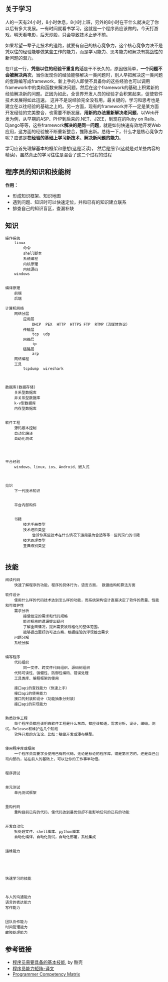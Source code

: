 ## 关于学习

人的一天有24小时，8小时休息，8小时上班，另外的8小时在干什么就决定了你以后有多大发展。一有时间就看书学习，这就是一个程序员应该做的。今天打游戏，明天看电影，后天炒股，只会导致技术止步不前。

如果希望一辈子走技术的道路，就要有自己的核心竞争力，这个核心竞争力决不是凭以往的经验能够做某些工作的能力，而是学习能力、思考能力和解决有挑战性的新问题的潜力。


在IT这一行，**凭借以往的经验干重复的活**是干不长久的，原因很简单，**一个问题不会被解决两次**，当你发现你的经验能够解决一类问题时，别人早把解决这一类问题的套路编写成framework，新上手的人即使不具备你的这些经验也可以调用framework中的类和函数来解决问题，然后在这个framework的基础上积累新的经验解决新的问题。正因为如此，全世界开发人员的经验才会积累起来，促使软件技术发展得如此迅速。 这并不是说经验完全没有用，最关键的，学习和思考也是建立在以往经验的基础之上的。另一方面，现有的framework并不一定是某方面开发经验的完美整合，也需要不断发展，**用新的办法重新解决老问题**，以Web开发为例，从早期的ASP、PHP到后来的.NET、J2EE，到现在的Ruby on Rails、Django等等，这些framework**解决的是同一问题**，就是如何快速有效地开发Web应用，这方面的经验被不断重新整合，推陈出新。总结一下，什么才是核心竞争力呢？应该是**在经验的基础上学习新技术、解决新问题的能力**。

学习应首先理解基本的框架和思想(这是泛读)， 然后是细节(这就是对某些内容的精读)，虽然真正的学习往往是混合了这二个过程的过程


## 程序员的知识和技能树


**作用：**
* 形成知识框架、知识地图
* 遇到问题、知识时可以快速定位，并和已有的知识建立联系
* 排查自己的知识盲区，查漏补缺




## 知识
```
操作系统
    linux
        命令
        shell脚本
        系统编程
        内核原理
        内核源码
    windows


编译原理
    前端
    后端
    
计算机网络
    网络分层
        应用层
            DHCP  PEX  HTTP  HTTPS FTP  RTMP（流媒体协议）
        传输层
            tcp  udp
        网络层
            ip
        链路层
            arp
    网络编程
    工具
        tcpdump  wireshark



数据库(数据存储)
    关系型数据库
    非关系型数据库
    k-v型数据库
    内存型数据库


软件工程
    源码版本控制
    自动化编译
    自动化测试




平台经验
    windows、linux、ios、Android、嵌入式



见识
    下一代技术知识


    平台内部构件


    书籍
        技术手册类型
        技术进阶类型
            告诉你某些技术在什么情况下运用最为合适等等一些列窍门的书籍
        技术原理类型
        圣典级别类型
        
```       




## 技能


```
阅读代码
    快速了解程序的功能，程序的具体行为，语言方面， 数据结构和算法方面
    
软件设计
    使用什么样的代码技术达到怎么样的功能，而系统架构设计直接决定了软件的质量、性能和可维护性
    需求分析
        接受给定的需求和代码规格    
        能对规格的遗漏提出疑问    
        了解全面情况，提出需要被规格化的整体范围。    
        能够提出更好的可选方案，根据经验的浮现给出需求
    问题分解
    系统分解


编写程序
    代码组织
        同一文件、跨文件代码组织、源码树组织
    代码可读性、强健性、防御性编码、错误处理
    工具类库、编程框架的使用
    
    接口api的查找能力（快速上手）
    接口api的使用能力
    接口的封装和设计（功能抽象分封装）
    接口api的实现能力


熟悉软件工程
    每个程序员都应该明白软件工程是什么东西，都应该知道，需求分析，设计，编码，测试，Release和维护这几个阶段
    软件开发的方法论，比如：敏捷开发或瀑布模型。


使用程序库或框架
    一个程序员需要学会使用已有的代码，无论是标论的程序库，或是第三方的，还是自己公司内部的，站在前人的基础上，可以让你的工作事半功倍。


程序调试


单元测试
    单元测试框架


重构代码
    重构目前已有的代码，使代码达到最优但却不能影响任何的已有的功能


开发自动化
    批处理文件、shell脚本、python脚本
    自动化编译，自动化测试，自动化部署，系统集成


运维能力


        


快速学习的技能
    


与人的沟通能力
语言的表达能力
写作能力


团队协作能力
时间管理能力
故障处理能力    
```






## 参考链接


- [程序员需要具备的基本技能](https://coolshell.cn/articles/428.html), by 酷壳
- [程序员能力矩阵-译文](https://blog.csdn.net/ajian005/article/details/8994310)
- [Programmer Competency Matrix](https://sijinjoseph.netlify.app/programmer-competency-matrix/)

